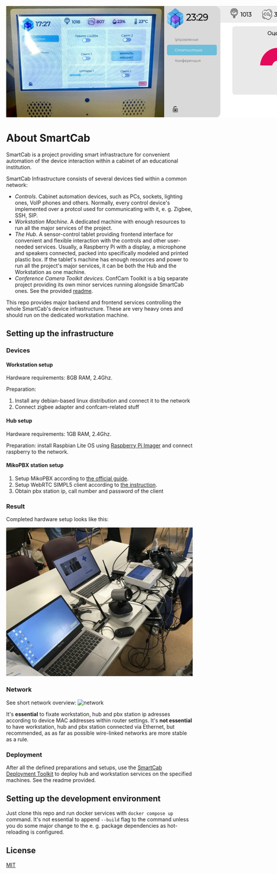 <div style="display: flex;">
  <img src="./docs/hub_preview.jpg" height="300">
  <img src="./docs/frontend_preview.png" height="300">
</div>

# About SmartCab

SmartCab is a project providing smart infrastracture for convenient automation of the device interaction within a cabinet of an educational institution.

SmartCab Infrastructure consists of several devices tied within a common network:
- *Controls*. Cabinet automation devices, such as PCs, sockets, lighting ones, VoIP phones and others. Normally, every control device's implemented over a protcol used for communicating with it, e. g. Zigbee, SSH, SIP.
- *Workstation Machine*. A dedicated machine with enough resources to run all the major services of the project.
- *The Hub*. A sensor-control tablet providing frontend interface for convenient and flexible interaction with the controls and other user-needed services. Usually, a Raspberry Pi with a display, a microphone and speakers connected, packed into specifically modeled and printed plastic box. If the tablet's machine has enough resources and power to run all the project's major services, it can be both the Hub and the Workstation as one machine.
- *Conference Camera Toolkit devices*. ConfCam Toolkit is a big separate project providing its own minor services running alongside SmartCab ones. See the provided [readme](https://github.com/smart-cab/conference-camera).

This repo provides major backend and frontend services controlling the whole SmartCab's device infrastructure. These are very heavy ones and should run on the dedicated workstation machine.


## Setting up the infrastructure

### Devices

#### Workstation setup

Hardware requirements: 8GB RAM, 2.4Ghz.

Preparation:
1. Install any debian-based linux distribution and connect it to the network
2. Connect zigbee adapter and confcam-related stuff

#### Hub setup

Hardware requirements: 1GB RAM, 2.4Ghz.

Preparation: install Raspbian Lite OS using [Raspberry Pi Imager](https://www.raspberrypi.com/software/) and connect raspberry to the network.

#### MikoPBX station setup

1. Setup MikoPBX according to [the official guide](https://wiki.mikopbx.ru/setup).
2. Setup WebRTC SIMPL5 client according to [the instruction](https://wiki.mikopbx.ru/faq:webrtc).
3. Obtain pbx station ip, call number and password of the client

### Result

Completed hardware setup looks like this:

<img src="./docs/infrastructure_preview.jpg" width="600">

### Network

See short network overview:
![network](./docs/smartcab_network.png)

It's **essential** to fixate workstation, hub and pbx station ip adresses according to device MAC addresses within router settings. It's **not essential** to have workstation, hub and pbx station connected via Ethernet, but recommended, as as far as possible wire-linked networks are more stable as a rule.

### Deployment

After all the defined preparations and setups, use the [SmartCab Deployment Toolkit](https://github.com/smart-cab/smartcab-deployment-toolkit) to deploy hub and workstation services on the specified machines. See the readme provided.

## Setting up the development environment

Just clone this repo and run docker services with `docker compose up` command. It's not essential to append `--build` flag to the command unless you do some major change to the e. g. package dependencies as hot-reloading is configured.

## License

[MIT](./LICENSE)
